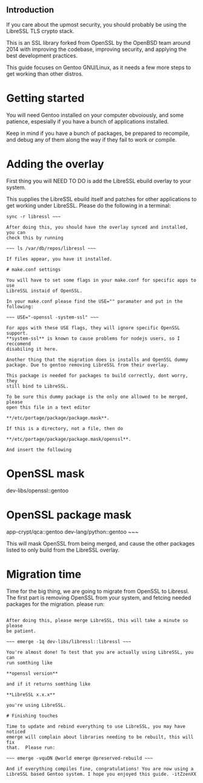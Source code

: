 ## Introduction

If you care about the upmost security, you should probably be using the
LibreSSL TLS crypto stack. 

This is an SSL library forked from OpenSSL by the OpenBSD team around 2014
with improving the codebase, improving security, and applying the best
development practices. 

This guide focuses on Gentoo GNU/Linux, as it needs a few more steps to get
working than other distros.

# Getting started

You will need Gentoo installed on your computer obvoiously, and some
patience, espesially if you have a bunch of applications installed. 

Keep in mind if you have a bunch of packages, be prepared to recompile, and
debug any of them along the way if they fail to work or compile. 

# Adding the overlay

First thing you will NEED TO DO is add the LibreSSL ebuild overlay to your
system. 

This supplies the LibreSSL ebuild itself and patches for other applications
to get working under LibreSSL. Please do the following in a terminal:

~~~ emerge eselect-repository eselect repository enable libressl emaint
sync -r libressl ~~~

After doing this, you should have the overlay synced and installed, you can
check this by running

~~~ ls /var/db/repos/libressl ~~~

If files appear, you have it installed.

# make.conf settings

You will have to set some flags in your make.conf for specific apps to use
LibreSSL instaid of OpenSSL. 

In your make.conf please find the USE="" paramater and put in the
following:

~~~ USE="-openssl -system-ssl" ~~~

For apps with these USE flags, they will ignore specific OpenSSL support.
**system-ssl** is known to cause problems for nodejs users, so I reccomend
disabiling it here.

Another thing that the migration does is installs and OpenSSL dummy
package. Due to gentoo removing LibreSSL from their overlay. 

This package is needed for packages to build correctly, dont worry, they
still bind to LibreSSL. 

To be sure this dummy package is the only one allowed to be merged, please
open this file in a text editor

**/etc/portage/package/package.mask**. 

If this is a directory, not a file, then do 

**/etc/portage/package/package.mask/openssl**. 

And insert the following

~~~
# OpenSSL mask
dev-libs/openssl::gentoo

# OpenSSL package mask
app-crypt/qca::gentoo dev-lang/python::gentoo ~~~

This will mask OpenSSL from being merged, and cause the other packages
listed to only build from the LibreSSL overlay.  

# Migration time

Time for the big thing, we are going to migrate from OpenSSL to Libressl.
The first part is removing OpenSSL from your system, and fetcing needed
packages for the migration. please run:

~~~ emerge -f wget curl python libressl emerge -Cq dev-libs/openssl ~~~

After doing this, please merge LibreSSL, this will take a minute so please
be patient.

~~~ emerge -1q dev-libs/libressl::libressl ~~~

You're almost done! To test that you are actually using LibreSSL, you can
run somthing like 

**openssl version** 

and if it returns somthing like 

**LibreSSL x.x.x**

you're using LibreSSL.

# Finishing touches

Time to update and rebind everything to use LibreSSL, you may have noticed
emerge will complain about libraries needing to be rebuilt, this will fix
that.  Please run:

~~~ emerge -vquDN @world emerge @preserved-rebuild ~~~

And if everything compiles fine, congratulations! You are now using a
LibreSSL based Gentoo system. I hope you enjoyed this guide. -itZzenXX
